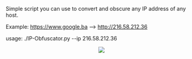 Simple script you can use to convert and obscure any IP address of any host.

Example: https://www.google.ba --> http://216.58.212.36

usage: ./IP-Obfuscator.py --ip 216.58.212.36
<p align="center">
  <img src="https://imgur.com/0CazZbC"/>
</p>
